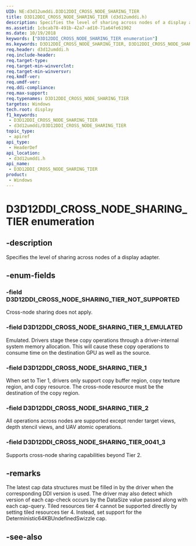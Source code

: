 ```yaml
---
UID: NE:d3d12umddi.D3D12DDI_CROSS_NODE_SHARING_TIER
title: D3D12DDI_CROSS_NODE_SHARING_TIER (d3d12umddi.h)
description: Specifies the level of sharing across nodes of a display adapter.
ms.assetid: 1cbcab78-491b-42a7-ad10-71a64fe61902
ms.date: 10/19/2018
keywords: ["D3D12DDI_CROSS_NODE_SHARING_TIER enumeration"]
ms.keywords: D3D12DDI_CROSS_NODE_SHARING_TIER, D3D12DDI_CROSS_NODE_SHARING_TIER,
req.header: d3d12umddi.h
req.include-header: 
req.target-type: 
req.target-min-winverclnt: 
req.target-min-winversvr: 
req.kmdf-ver: 
req.umdf-ver: 
req.ddi-compliance: 
req.max-support: 
req.typenames: D3D12DDI_CROSS_NODE_SHARING_TIER
targetos: Windows
tech.root: display
f1_keywords:
 - D3D12DDI_CROSS_NODE_SHARING_TIER
 - d3d12umddi/D3D12DDI_CROSS_NODE_SHARING_TIER
topic_type:
 - apiref
api_type:
 - HeaderDef
api_location:
 - d3d12umddi.h
api_name:
 - D3D12DDI_CROSS_NODE_SHARING_TIER
product:
 - Windows
---
```


# D3D12DDI_CROSS_NODE_SHARING_TIER enumeration


## -description

Specifies the level of sharing across nodes of a display adapter.

## -enum-fields

### -field D3D12DDI_CROSS_NODE_SHARING_TIER_NOT_SUPPORTED

Cross-node sharing does not apply.

### -field D3D12DDI_CROSS_NODE_SHARING_TIER_1_EMULATED

Emulated. Drivers stage these copy operations through a driver-internal system memory allocation. This will cause these copy operations to consume time on the destination GPU as well as the source.

### -field D3D12DDI_CROSS_NODE_SHARING_TIER_1

When set to Tier 1, drivers only support copy buffer region, copy texture region, and copy resource. The cross-node resource must be the destination of the copy region.

### -field D3D12DDI_CROSS_NODE_SHARING_TIER_2

All operations across nodes are supported except render target views, depth stencil views, and UAV atomic operations.

### -field D3D12DDI_CROSS_NODE_SHARING_TIER_0041_3

Supports cross-node sharing capabilities beyond Tier 2.

## -remarks

The latest cap data structures must be filled in by the driver when the corresponding DDI version is used. The driver may also detect which version of each cap-check occurs by the DataSize value passed along with each cap-query.
Tiled resources tier 4 cannot be supported directly by setting tiled resources tier 4. Instead, set support for the Deterministic64KBUndefinedSwizzle cap.

## -see-also

